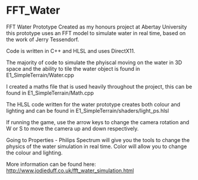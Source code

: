 # FFT_Water
FFT Water Prototype
Created as my honours project at Abertay University this prototype uses an FFT model to simulate water
in real time, based on the work of Jerry Tessendorf.

Code is written in C++ and HLSL and uses DirectX11.

The majority of code to simulate the phyiscal moving on the water in 3D space and the ability to tile
the water object is found in E1_SimpleTerrain/Water.cpp

I created a maths file that is used heavily throughout the project, this can be found in E1_SimpleTerrain/Math.cpp

The HLSL code written for the water prototype creates both colour and lighting and can be found
in E1_SimpleTerrain/shaders/light_ps.hlsl

If running the game, use the arrow keys to change the camera rotation and W or S to move the camera
up and down respectively. 

Going to Properties - Philips Spectrum will give you the tools to change the physics of the water
simulation in real time. Color will allow you to change the colour and lighting.

More information can be found here: http://www.jodieduff.co.uk/fft_water_simulation.html